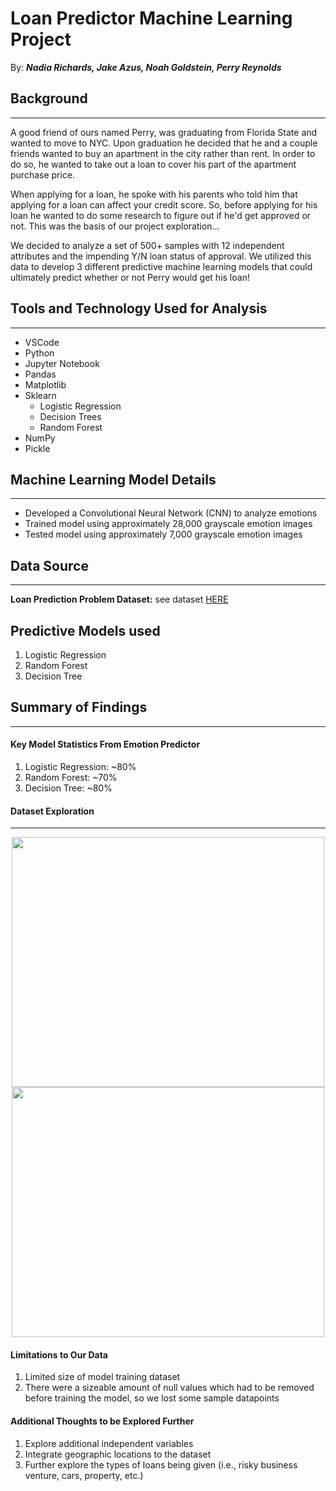 # Loan Predictor Machine Learning Project

By: _**Nadia Richards, Jake Azus, Noah Goldstein, Perry Reynolds**_
## Background
---
A good friend of ours named Perry, was graduating from Florida State and wanted to move to NYC. Upon graduation he decided that he and a couple friends wanted to buy an apartment in the city rather than rent. In order to do so, he wanted to take out a loan to cover his part of the apartment purchase price. 

When applying for a loan, he spoke with his parents who told him that applying for a loan can affect your credit score. So, before applying for his loan he wanted to do some research to figure out if he'd get approved or not. This was the basis of our project exploration...

We decided to analyze a set of 500+ samples with 12 independent attributes and the impending Y/N loan status of approval. We utilized this data to develop 3 different predictive machine learning models that could ultimately predict whether or not Perry would get his loan!

## Tools and Technology Used for Analysis
---
* VSCode
* Python
* Jupyter Notebook
* Pandas
* Matplotlib
* Sklearn
    * Logistic Regression
    * Decision Trees
    * Random Forest
* NumPy
* Pickle

## Machine Learning Model Details
---
* Developed a Convolutional Neural Network (CNN) to analyze emotions
* Trained model using approximately 28,000 grayscale emotion images
* Tested model using approximately 7,000 grayscale emotion images  

## Data Source
---
**Loan Prediction Problem Dataset:** see dataset [HERE](https://www.kaggle.com/altruistdelhite04/loan-prediction-problem-dataset)

## Predictive Models used
1. Logistic Regression
2. Random Forest
3. Decision Tree

## Summary of Findings
---
#### Key Model Statistics From Emotion Predictor
1. Logistic Regression: ~80%
2. Random Forest: ~70%
3. Decision Tree: ~80%

#### Dataset Exploration
---
<p align="center"> <img width="500" height="400" src="https://user-images.githubusercontent.com/13200513/116893879-77367580-abff-11eb-99e2-f79c5d491cfd.png"> <img  width="500" height="400" src="https://user-images.githubusercontent.com/13200513/116894161-c1b7f200-abff-11eb-940c-0ed349e948df.png">  </p> 


#### Limitations to Our Data
1. Limited size of model training dataset
2. There were a sizeable amount of null values which had to be removed before training the model, so we lost some sample datapoints

#### Additional Thoughts to be Explored Further
1. Explore additional independent variables
2. Integrate geographic locations to the dataset
3. Further explore the types of loans being given (i.e., risky business venture, cars, property, etc.)
